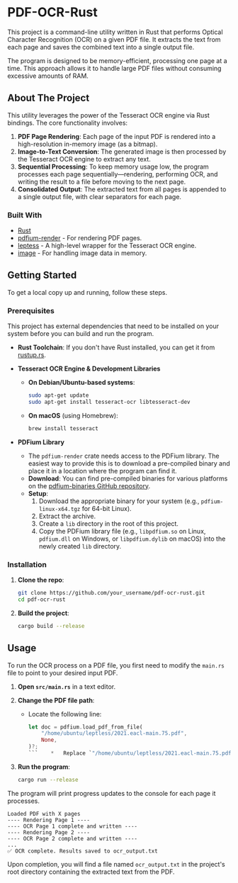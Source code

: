 # PDF-OCR-Rust

This project is a command-line utility written in Rust that performs Optical Character Recognition (OCR) on a given PDF file. It extracts the text from each page and saves the combined text into a single output file.

The program is designed to be memory-efficient, processing one page at a time. This approach allows it to handle large PDF files without consuming excessive amounts of RAM.

## About The Project

This utility leverages the power of the Tesseract OCR engine via Rust bindings. The core functionality involves:

1.  **PDF Page Rendering**: Each page of the input PDF is rendered into a high-resolution in-memory image (as a bitmap).
2.  **Image-to-Text Conversion**: The generated image is then processed by the Tesseract OCR engine to extract any text.
3.  **Sequential Processing**: To keep memory usage low, the program processes each page sequentially—rendering, performing OCR, and writing the result to a file before moving to the next page.
4.  **Consolidated Output**: The extracted text from all pages is appended to a single output file, with clear separators for each page.

### Built With

*   [Rust](https://www.rust-lang.org/)
*   [pdfium-render](https://crates.io/crates/pdfium-render) - For rendering PDF pages.
*   [leptess](https://crates.io/crates/leptess) - A high-level wrapper for the Tesseract OCR engine.
*   [image](https://crates.io/crates/image) - For handling image data in memory.

## Getting Started

To get a local copy up and running, follow these steps.

### Prerequisites

This project has external dependencies that need to be installed on your system before you can build and run the program.

*   **Rust Toolchain**: If you don't have Rust installed, you can get it from [rustup.rs](https://rustup.rs/).

*   **Tesseract OCR Engine & Development Libraries**
    *   **On Debian/Ubuntu-based systems**:
        ```sh
        sudo apt-get update
        sudo apt-get install tesseract-ocr libtesseract-dev
        ```
    *   **On macOS** (using Homebrew):
        ```sh
        brew install tesseract
        ```

*   **PDFium Library**
    *   The `pdfium-render` crate needs access to the PDFium library. The easiest way to provide this is to download a pre-compiled binary and place it in a location where the program can find it.
    *   **Download**: You can find pre-compiled binaries for various platforms on the [pdfium-binaries GitHub repository](https://github.com/bblanchon/pdfium-binaries/releases).
    *   **Setup**:
        1.  Download the appropriate binary for your system (e.g., `pdfium-linux-x64.tgz` for 64-bit Linux).
        2.  Extract the archive.
        3.  Create a `lib` directory in the root of this project.
        4.  Copy the PDFium library file (e.g., `libpdfium.so` on Linux, `pdfium.dll` on Windows, or `libpdfium.dylib` on macOS) into the newly created `lib` directory.

### Installation

1.  **Clone the repo**:
    ```sh
    git clone https://github.com/your_username/pdf-ocr-rust.git
    cd pdf-ocr-rust
    ```

2.  **Build the project**:
    ```sh
    cargo build --release
    ```

## Usage

To run the OCR process on a PDF file, you first need to modify the `main.rs` file to point to your desired input PDF.

1.  **Open `src/main.rs`** in a text editor.

2.  **Change the PDF file path**:
    *   Locate the following line:
        ```rust
        let doc = pdfium.load_pdf_from_file(
            "/home/ubuntu/leptless/2021.eacl-main.75.pdf",
            None,
        )?;
        ```    *   Replace `"/home/ubuntu/leptless/2021.eacl-main.75.pdf"` with the absolute or relative path to your PDF file.

3.  **Run the program**:
    ```sh
    cargo run --release
    ```

The program will print progress updates to the console for each page it processes.

```
Loaded PDF with X pages
---- Rendering Page 1 ----
---- OCR Page 1 complete and written ----
---- Rendering Page 2 ----
---- OCR Page 2 complete and written ----
...
✅ OCR complete. Results saved to ocr_output.txt
```

Upon completion, you will find a file named `ocr_output.txt` in the project's root directory containing the extracted text from the PDF.